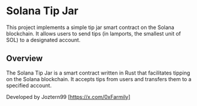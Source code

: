 # Solana Tip Jar

This project implements a simple tip jar smart contract on the Solana blockchain. It allows users to send tips (in lamports, the smallest unit of SOL) to a designated account.

## Overview

The Solana Tip Jar is a smart contract written in Rust that facilitates tipping on the Solana blockchain. It accepts tips from users and transfers them to a specified account.

Developed by Joztern99 [https://x.com/0xFarmily]
